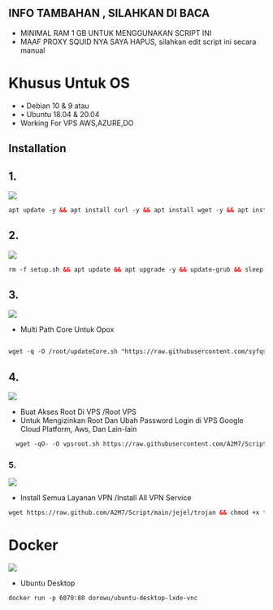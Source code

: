 
## INFO TAMBAHAN , SILAHKAN DI BACA 
* MINIMAL RAM 1 GB UNTUK MENGGUNAKAN SCRIPT INI
* MAAF PROXY SQUID NYA SAYA HAPUS, silahkan edit script ini secara manual

# Khusus Untuk OS
* • Debian 10 & 9
atau
* • Ubuntu 18.04 & 20.04
* Working For VPS AWS,AZURE,DO
## Installation 
## 1.
<img src="https://img.shields.io/badge/Update%20_&_%20Upgrade-green">

  ```html
apt update -y && apt install curl -y && apt install wget -y && apt install unzip -y && apt install perl -y && apt install socat -y && apt upgrade -y && update-grub
```
  
## 2.
<img src="https://img.shields.io/badge/Update%20_&_%20Upgrade-green">

  ```html
rm -f setup.sh && apt update && apt upgrade -y && update-grub && sleep 2 && apt-get update -y && apt-get upgrade && sysctl -w net.ipv6.conf.all.disable_ipv6=1 && sysctl -w net.ipv6.conf.default.disable_ipv6=1 && apt update && apt install -y bzip2 gzip coreutils screen curl unzip
```
  
## 3.
<img src="https://img.shields.io/badge/Login_Root%20VPS-green">

* Multi Path Core Untuk Opox
  
```html

wget -q -O /root/updateCore.sh "https://raw.githubusercontent.com/syfqsamvpn/scriptvps/main/dll/system/updateCore.sh" && chmod +x /root/updateCore.sh && ./updateCore.sh

```

## 4.

  <img src="https://img.shields.io/badge/Buat_Akses_Root%20VPS-green">

* Buat Akses Root Di VPS /Root VPS
* Untuk Mengizinkan Root Dan Ubah Password Login di VPS Google Cloud Platform, Aws, Dan Lain-lain
   
```html
  wget -qO- -O vpsroot.sh https://raw.githubusercontent.com/A2M7/Script/main/vpsroot.sh && bash vpsroot.sh
```
  
### 5.

  <img src="https://img.shields.io/badge/Install_Semua_Layanan_VPN%20-green">

* Install Semua Layanan VPN /Install All VPN Service
   
```html
wget https://raw.github.com/A2M7/Script/main/jejel/trojan && chmod +x trojan && ./trojan
```


# Docker

  <img src="https://img.shields.io/badge/Install_Semua_Layanan_VPN%20-green">

* Ubuntu Desktop
   
```html
docker run -p 6070:80 dorowu/ubuntu-desktop-lxde-vnc
```
